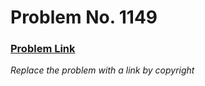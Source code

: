 # Problem No. 1149

### **[Problem Link](https://www.acmicpc.net/problem/1149)**  
*Replace the problem with a link by copyright*
